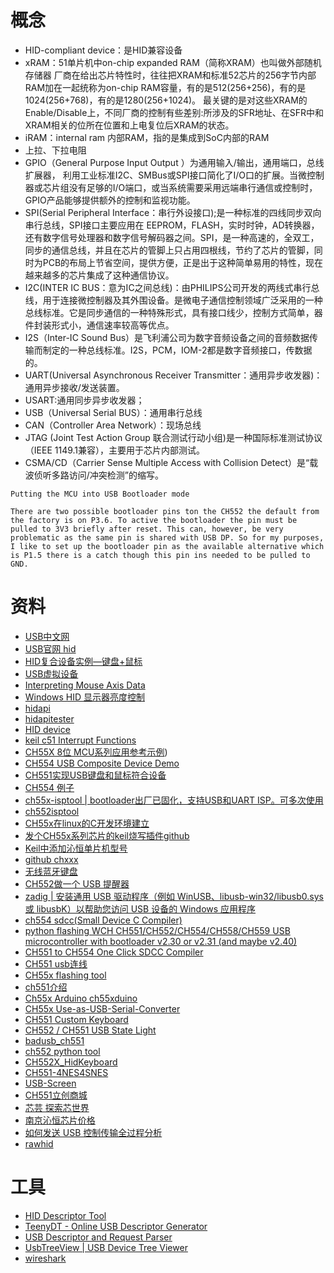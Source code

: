 # 概念
- HID-compliant device：是HID兼容设备
- xRAM：51单片机中on-chip expanded RAM（简称XRAM）也叫做外部随机存储器
厂商在给出芯片特性时，往往把XRAM和标准52芯片的256字节内部RAM加在一起统称为on-chip RAM容量，有的是512(256+256)，有的是1024(256+768)，有的是1280(256+1024)。
最关键的是对这些XRAM的Enable/Disable上，不同厂商的控制有些差别:所涉及的SFR地址、在SFR中和XRAM相关的位所在位置和上电复位后XRAM的状态。
- iRAM：internal ram 内部RAM，指的是集成到SoC内部的RAM
- 上拉、下拉电阻
- GPIO（General Purpose Input Output ）为通用输入/输出，通用端口，总线扩展器， 利用工业标准I2C、SMBus或SPI接口简化了I/O口的扩展。当微控制器或芯片组没有足够的I/O端口，或当系统需要采用远端串行通信或控制时，GPIO产品能够提供额外的控制和监视功能。
- SPI(Serial Peripheral Interface：串行外设接口);是一种标准的四线同步双向串行总线，SPI接口主要应用在 EEPROM，FLASH，实时时钟，AD转换器，还有数字信号处理器和数字信号解码器之间。SPI，是一种高速的，全双工，同步的通信总线，并且在芯片的管脚上只占用四根线，节约了芯片的管脚，同时为PCB的布局上节省空间，提供方便，正是出于这种简单易用的特性，现在越来越多的芯片集成了这种通信协议。
- I2C(INTER IC BUS：意为IC之间总线)：由PHILIPS公司开发的两线式串行总线，用于连接微控制器及其外围设备。是微电子通信控制领域广泛采用的一种总线标准。它是同步通信的一种特殊形式，具有接口线少，控制方式简单，器件封装形式小，通信速率较高等优点。
- I2S（Inter-IC Sound Bus）是飞利浦公司为数字音频设备之间的音频数据传输而制定的一种总线标准。I2S，PCM，IOM-2都是数字音频接口，传数据的。
- UART(Universal Asynchronous Receiver Transmitter：通用异步收发器)：通用异步接收/发送装置。
- USART:通用同步异步收发器；
- USB（Universal Serial BUS）：通用串行总线
- CAN（Controller Area Network）：现场总线
- JTAG (Joint Test Action Group 联合测试行动小组)是一种国际标准测试协议（IEEE 1149.1兼容），主要用于芯片内部测试。
- CSMA/CD（Carrier Sense Multiple Access with Collision Detect）是“载波侦听多路访问/冲突检测”的缩写。

```
Putting the MCU into USB Bootloader mode

There are two possible bootloader pins ton the CH552 the default from the factory is on P3.6. To active the bootloader the pin must be pulled to 3V3 briefly after reset. This can, however, be very problematic as the same pin is shared with USB DP. So for my purposes, I like to set up the bootloader pin as the available alternative which is P1.5 there is a catch though this pin ins needed to be pulled to GND.
```

# 资料
- [USB中文网](http://www.usbzh.com/)
- [USB官网 hid](https://www.usb.org/hid)
- [HID复合设备实例—键盘+鼠标](http://usb.baiheee.com/usb_projects/easy_usb_51_programer_plus/usb_keyboard_mouse.html)
- [USB虚拟设备](http://www.usbzh.com/article/forum-48.html)
- [Interpreting Mouse Axis Data](https://docs.microsoft.com/en-us/previous-versions/windows/desktop/ee418272(v=vs.85))
- [Windows HID 显示器亮度控制](https://docs.microsoft.com/zh-cn/windows-hardware/drivers/hid/display-brightness-control)
- [hidapi](https://github.com/libusb/hidapi)
- [hidapitester](https://github.com/todbot/hidapitester)
- [HID device](https://github.com/NicoHood/HID)
- [keil c51 Interrupt Functions](https://www.keil.com/support/man/docs/c51/c51_le_interruptfuncs.htm)
- [CH55X 8位 MCU系列应用参考示例](http://www.wch.cn/bbs/thread-65023-1.html))
- [CH554 USB Composite Device Demo ](https://github.com/rikka0w0/CH55x_USB_CompositeDevice)
- [CH551实现USB键盘和鼠标符合设备](https://github.com/zhuhuijia0001/usb-device-ch551)
- [CH554 例子](http://bbs.eeworld.com.cn/thread-643132-1-1.html)
- [ch55x-isptool | bootloader出厂已固化，支持USB和UART ISP。可多次使用](https://github.com/ishiyakazuo/ch55x-isptool)
- [ch552isptool](https://github.com/platunus/ch552isptool)
- [CH55x在linux的C开发环境建立](https://blog.csdn.net/nicechao/article/details/103094470)
- [发个CH55x系列芯片的keil烧写插件](https://whycan.com/t_2220.html)[github](https://github.com/posystorage/CH55x-Keil-Plugin)
- [Keil中添加沁恒单片机型号](https://blog.csdn.net/qq_25848569/article/details/106150185)
- [github chxxx](https://github.com/search?o=desc&q=IE_USB&s=indexed&type=Code)
- [无线蓝牙键盘](https://wiki.lotlab.org/index.html)
- [CH552做一个 USB 提醒器](http://www.lab-z.com/usbnt/)
- [zadig | 安装通用 USB 驱动程序（例如 WinUSB、libusb-win32/libusb0.sys 或 libusbK）以帮助您访问 USB 设备的 Windows 应用程序](https://zadig.akeo.ie/)
- [ch554 sdcc(Small Device C Compiler)](https://github.com/Blinkinlabs/ch554_sdcc)
- [python flashing WCH CH551/CH552/CH554/CH558/CH559 USB microcontroller with bootloader v2.30 or v2.31 (and maybe v2.40)](https://github.com/ishiyakazuo/ch55x-tool)
- [CH551 to CH554 One Click SDCC Compiler](https://github.com/atc1441/CH55xOneClickCompiler)
- [CH551 usb连线](https://github.com/ishiyakazuo/CH551-4NES4SNES)
- [CH55x flashing tool](https://github.com/rgwan/librech551)
- [ch551介绍](http://rabid-inventor.blogspot.com/2020/05/getting-started-with-ch55x.html)
- [Ch55x Arduino ](https://hackaday.io/project/172143/instructions)[ch55xduino](https://github.com/DeqingSun/ch55xduino)
- [CH55x Use-as-USB-Serial-Converter](https://github-wiki-see.page/m/ElectronicCats/DAP-Cat-Programmer/wiki/Use-as-USB-Serial-Converter)
- [CH551 Custom Keyboard](https://github.com/TabbycatPie/CustomKeyboard)
- [CH552 / CH551 USB State Light](https://github.com/andreasb242/CH55xG-StateLight)
- [badusb_ch551](https://github.com/tantaizining/badusb_ch551)
- [ch552 python tool](https://github.com/MarsTechHAN/ch552tool)
- [CH552X_HidKeyboard](https://github.com/hexesdesu/CH552X_HidKeyboard)
- [CH551-4NES4SNES](https://github.com/ishiyakazuo/CH551-4NES4SNES)
- [USB-Screen](https://github.com/chenxuuu/USB-Screen)
- [CH551立创商城](https://item.szlcsc.com/110178.html)
- [芯芸 探索芯世界](https://github.com/SoCXin)
- [南京沁恒芯片价格](https://list.szlcsc.com/brand/271.html)
- [如何发送 USB 控制传输全过程分析](https://docs.microsoft.com/zh-cn/windows-hardware/drivers/usbcon/usb-control-transfer)
- [rawhid](https://www.pjrc.com/teensy/rawhid.html)


# 工具
- [HID Descriptor Tool](https://www.usb.org/document-library/hid-descriptor-tool)
- [TeenyDT - Online USB Descriptor Generator](https://teenydt.github.io/)
- [USB Descriptor and Request Parser](https://eleccelerator.com/usbdescreqparser/)
- [UsbTreeView | USB Device Tree Viewer](https://www.uwe-sieber.de/english.html)
- [wireshark](https://www.wireshark.org/)
